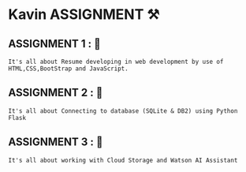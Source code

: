# Kavin ASSIGNMENT ⚒️

## ASSIGNMENT 1 : 🎯
    It's all about Resume developing in web development by use of HTML,CSS,BootStrap and JavaScript.
    
## ASSIGNMENT 2 : 🎯
    It's all about Connecting to database (SQLite & DB2) using Python Flask

## ASSIGNMENT 3 : 🎯
    It's all about working with Cloud Storage and Watson AI Assistant
